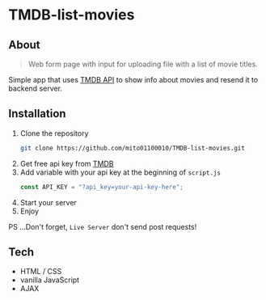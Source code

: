 # TMDB-list-movies
## About
> Web form page with input for uploading file with a list of movie titles.

Simple app that uses [TMDB API](https://developers.themoviedb.org/3/getting-started/introduction) to show info about movies and resend it to backend server.

## Installation
1. Clone the repository
    ```sh
    git clone https://github.com/mito01100010/TMDB-list-movies.git 
    ```
2. Get free api key from [TMDB](https://developers.themoviedb.org/3/getting-started/introduction)
3. Add variable with your api key at the beginning of `script.js`
    ```js
    const API_KEY = "?api_key=your-api-key-here";
    ```
4. Start your server
5. Enjoy

 PS ...Don't forget, `Live Server` don't send post requests!

## Tech
- HTML / CSS
- vanilla JavaScript
- AJAX